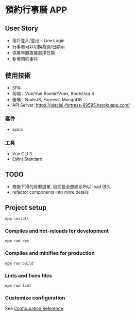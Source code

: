 # 預約行事曆 APP

## User Story

- 用戶登入/登出 - Line Login
- 行事曆可以切換為週/日顯示
- 供萬年曆直接選擇日期
- 新增預約事件

## 使用技術

- SPA
- 前端：Vue/Vue Router/Vuex, Bootstrap 4
- 後端：NodeJS, Express, MongoDB
- API Server: https://glacial-fortress-89595.herokuapp.com/

### 套件

- axios

### 工具

- Vue CLI 3
- Eslint Standard

## TODO

- 無限下滑的月曆選單, 目前是全部顯示所以 load 很久
- refactor components into more details

## Project setup

```
npm install
```

### Compiles and hot-reloads for development

```
npm run dev
```

### Compiles and minifies for production

```
npm run build
```

### Lints and fixes files

```
npm run lint
```

### Customize configuration

See [Configuration Reference](https://cli.vuejs.org/config/).
